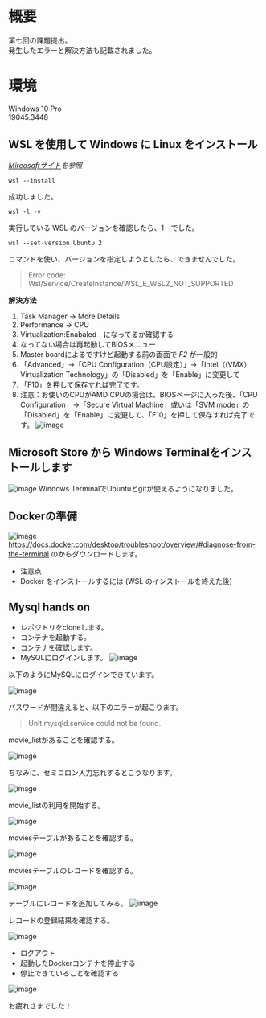 # 概要
第七回の課題提出。   
発生したエラーと解決方法も記載されました。

# 環境
Windows 10 Pro  
19045.3448

## WSL を使用して Windows に Linux をインストール
 *[Mircosoftサイト](https://learn.microsoft.com/ja-jp/windows/wsl/install)を参照*    
 ```
 wsl --install
```
成功しました。

```
wsl -l -v
```
実行している WSL のバージョンを確認したら、1　でした。
```
wsl --set-version Ubuntu 2
```
 コマンドを使い、バージョンを指定しようとしたら、できませんでした。　　
 
> Error code: Wsl/Service/CreateInstance/WSL_E_WSL2_NOT_SUPPORTED

**解決方法**
1. Task Manager -> More Details
2. Performance -> CPU
3. Virtualization:Enabaled　になってるか確認する
4. なってない場合は再起動してBIOSメニュー
5. Master boardによるですけど起動する前の画面で *F2* が一般的
6. 「Advanced」→「CPU Configuration（CPU設定）」→「Intel（(VMX）Virtualization Technology」の「Disabled」を「Enable」に変更して
7. 「F10」を押して保存すれば完了です。
8. 注意：お使いのCPUがAMD CPUの場合は、BIOSページに入った後、「CPU Configuration」→「Secure Virtual Machine」或いは「SVM mode」の「Disabled」を「Enable」に変更して、「F10」を押して保存すれば完了です。
   ![image](https://github.com/Mie-ee/mysql-hands-on/assets/146546228/f3146a14-bf0e-4c27-8d45-0d1a831afea5)

## Microsoft Store から Windows Terminalをインストールします
![image](https://github.com/Mie-ee/mysql-hands-on/assets/146546228/1364f4c8-47b6-4a46-a581-b4af26608d82)
Windows TerminalでUbuntuとgitが使えるようになりました。

## Dockerの準備
![image](https://github.com/Mie-ee/mysql-hands-on/assets/146546228/73c4ff6e-af06-4594-b0ad-37b69305a982)
https://docs.docker.com/desktop/troubleshoot/overview/#diagnose-from-the-terminal
のからダウンロードします。
- 注意点
- Docker をインストールするには (WSL のインストールを終えた後)

## Mysql hands on

- レポジトリをcloneします。
- コンテナを起動する。  
- コンテナを確認します。  
- MySQLにログインします。
![image](https://github.com/Mie-ee/mysql-hands-on/assets/146546228/2bf05eaa-58ef-4ffc-a407-d65a38de29c4)

以下のようにMySQLにログインできています。  

![image](https://github.com/Mie-ee/mysql-hands-on/assets/146546228/cd5e2265-4c44-449f-a39f-9faa58e692d0)

パスワードが間違えると、以下のエラーが起こります。
> Unit mysqld.service could not be found.

movie_listがあることを確認する。    

![image](https://github.com/Mie-ee/mysql-hands-on/assets/146546228/0cf3ed6f-3b82-44a3-b124-f9dd9277e500)

ちなみに、セミコロン入力忘れするとこうなります。

![image](https://github.com/Mie-ee/mysql-hands-on/assets/146546228/c47c350a-7c7f-4526-9890-882d31d11ab6)


movie_listの利用を開始する。  

![image](https://github.com/Mie-ee/mysql-hands-on/assets/146546228/0c15bcaf-ae49-4039-8474-1c3c1f8fff7c)


moviesテーブルがあることを確認する。

![image](https://github.com/Mie-ee/mysql-hands-on/assets/146546228/0105e4bc-4271-4b57-96bc-4f937f38195d)


moviesテーブルのレコードを確認する。

![image](https://github.com/Mie-ee/mysql-hands-on/assets/146546228/8dfc8ab1-dae0-47fb-b295-bb0f77af9155)

テーブルにレコードを追加してみる。
![image](https://github.com/Mie-ee/mysql-hands-on/assets/146546228/7508a94d-58ee-4ecd-8dc0-a6329db20fa3)

レコードの登録結果を確認する。

![image](https://github.com/Mie-ee/mysql-hands-on/assets/146546228/903c8a06-7ea0-4393-9f61-d7f23db53f98)

- ログアウト
- 起動したDockerコンテナを停止する
- 停止できていることを確認する

![image](https://github.com/Mie-ee/mysql-hands-on/assets/146546228/5c04b921-745b-4734-ae50-89963a89455a)



お疲れさまでした！  

